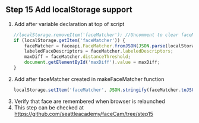 ## Step 15 Add localStorage support

1.  Add after variable declaration at top of script
 ```javascript  
    //localStorage.removeItem('faceMatcher'); //Uncomment to clear faceMatcher on load
    if (localStorage.getItem('faceMatcher')) {
        faceMatcher = faceapi.FaceMatcher.fromJSON(JSON.parse(localStorage.getItem('faceMatcher')));
        labeledFaceDescriptors = faceMatcher.labeledDescriptors;
        maxDiff = faceMatcher.distanceThreshold;
        document.getElementById('maxDiff').value = maxDiff;
    }
```
2. Add after faceMatcher created in makeFaceMatcher function
 ```javascript  
    localStorage.setItem('faceMatcher', JSON.stringify(faceMatcher.toJSON()));
```
3. Verify that face are remembered when browser is relaunched
4. This step can be checked at https://github.com/seattleacademy/faceCam/tree/step15

